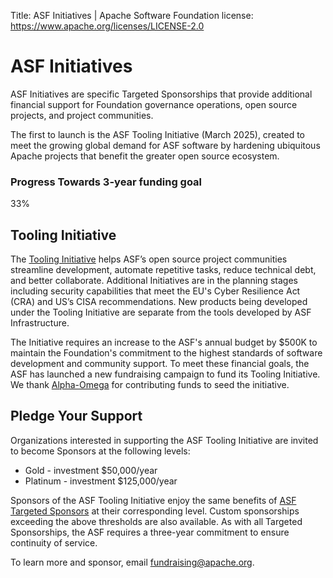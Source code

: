 Title: ASF Initiatives | Apache Software Foundation
license: https://www.apache.org/licenses/LICENSE-2.0

# ASF Initiatives

ASF Initiatives are specific Targeted Sponsorships that provide additional financial support for Foundation governance operations, open source projects, and project communities. 

The first to launch is the ASF Tooling Initiative (March 2025), created to meet the growing global demand for ASF software by hardening ubiquitous Apache projects that benefit the greater open source ecosystem.

<div class="row">
    <div class="initiatives-block">
        <h3>Progress Towards 3-year funding goal</h3>
        <div class="init-progress-bar">
            <div class="init-progress-bar-fill" style="width: 33%">
                <div class="init-progress-bar-text"><div class="triangle"></div> <div id="funding-level">33%</div></div>
            </div>
        </div>
    </div>
</div>

## Tooling Initiative 

The [Tooling Initiative](http://tooling.apache.org/) helps ASF’s open source project communities streamline development, automate repetitive tasks, reduce technical debt, and better collaborate. Additional Initiatives are in the planning stages including security capabilities that meet the EU's Cyber Resilience Act (CRA) and US’s CISA recommendations. New products being developed under the Tooling Initiative are separate from the tools developed by ASF Infrastructure.

The Initiative requires an increase to the ASF's annual budget by $500K to maintain the Foundation's commitment to the highest standards of software development and community support. To meet these financial goals, the ASF has launched a new fundraising campaign to fund its Tooling Initiative. We thank [Alpha-Omega](https://alpha-omega.dev/) for contributing funds to seed the initiative.

## Pledge Your Support

Organizations interested in supporting the ASF Tooling Initiative are invited to become Sponsors at the following levels:

* Gold - investment $50,000/year
* Platinum - investment $125,000/year

Sponsors of the ASF Tooling Initiative enjoy the same benefits of [ASF Targeted Sponsors](https://apache.org/foundation/sponsorship.html) at their corresponding level. Custom sponsorships exceeding the above thresholds are also available. As with all Targeted Sponsorships, the ASF requires a three-year commitment to ensure continuity of service.

To learn more and sponsor, email [fundraising@apache.org](mailto:fundraising@apache.org).
